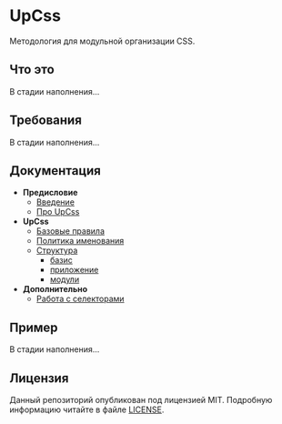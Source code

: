 # UpCss
Методология для модульной организации CSS.


## Что это
В стадии наполнения...


## Требования
В стадии наполнения...


## Документация
* **Предисловие**
    * [Введение](./doc/preface/introduction.md)
    * [Про UpCss](./doc/preface/about.md)
* **UpCss**
    * [Базовые правила](./doc/core/base-rules.md)
    * [Политика именования](./doc/core/naming-convention.md)
    * [Структура](./doc/core/structure.md)
        * [базис](./doc/core/upCss-base.md)
        * [приложение](./doc/core/upCss-application.md)
        * [модули](./doc/core/upCss-modules.md)
* **Дополнительно**
    * [Работа с селекторами](./doc/additionally/work-with-selectors.md)


## Пример
В стадии наполнения...


## Лицензия

Данный репозиторий опубликован под лицензией MIT. 
Подробную информацию читайте в файле [LICENSE](./LICENSE).